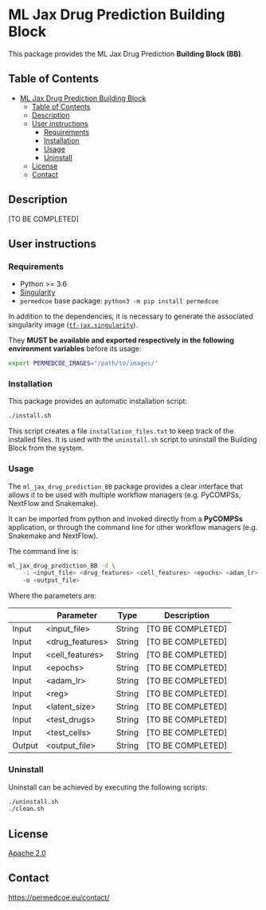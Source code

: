 # ML Jax Drug Prediction Building Block

This package provides the ML Jax Drug Prediction **Building Block (BB)**.

## Table of Contents

- [ML Jax Drug Prediction Building Block](#ml-jax-drug-prediction-building-block)
  - [Table of Contents](#table-of-contents)
  - [Description](#description)
  - [User instructions](#user-instructions)
    - [Requirements](#requirements)
    - [Installation](#installation)
    - [Usage](#usage)
    - [Uninstall](#uninstall)
  - [License](#license)
  - [Contact](#contact)

## Description

[TO BE COMPLETED]

## User instructions

### Requirements

- Python >= 3.6
- [Singularity](https://singularity.lbl.gov/docs-installation)
- `permedcoe` base package: `python3 -m pip install permedcoe`

In addition to the dependencies, it is necessary to generate the associated
singularity image ([`tf-jax.singularity`](../Resources/images/tf-jax.singularity)).

They **MUST be available and exported respectively in the following environment variables**
before its usage:

```bash
export PERMEDCOE_IMAGES="/path/to/images/"
```

### Installation

This package provides an automatic installation script:

```bash
./install.sh
```

This script creates a file `installation_files.txt` to keep track of the
installed files.
It is used with the `uninstall.sh` script to uninstall the Building Block
from the system.

### Usage

The `ml_jax_drug_prediction_BB` package provides a clear interface that allows
it to be used with multiple workflow managers (e.g. PyCOMPSs, NextFlow and
Snakemake).

It can be imported from python and invoked directly from a **PyCOMPSs**
application, or through the command line for other workflow managers
(e.g. Snakemake and NextFlow).

The command line is:

```bash
ml_jax_drug_prediction_BB -d \
    -i <input_file> <drug_features> <cell_features> <epochs> <adam_lr> <reg> <latent_size> <test_drugs> <test_cells>
    -o <output_file>
```

Where the parameters are:

|        | Parameter          | Type      | Description                                             |
|--------|--------------------|-----------|---------------------------------------------------------|
| Input  | \<input_file>      | String    | [TO BE COMPLETED]                                       |
| Input  | \<drug_features>   | String    | [TO BE COMPLETED]                                       |
| Input  | \<cell_features>   | String    | [TO BE COMPLETED]                                       |
| Input  | \<epochs>          | String    | [TO BE COMPLETED]                                       |
| Input  | \<adam_lr>         | String    | [TO BE COMPLETED]                                       |
| Input  | \<reg>             | String    | [TO BE COMPLETED]                                       |
| Input  | \<latent_size>     | String    | [TO BE COMPLETED]                                       |
| Input  | \<test_drugs>      | String    | [TO BE COMPLETED]                                       |
| Input  | \<test_cells>      | String    | [TO BE COMPLETED]                                       |
| Output | \<output_file>     | String    | [TO BE COMPLETED]                                       |

### Uninstall

Uninstall can be achieved by executing the following scripts:

```bash
./uninstall.sh
./clean.sh
```

## License

[Apache 2.0](https://www.apache.org/licenses/LICENSE-2.0)

## Contact

<https://permedcoe.eu/contact/>
